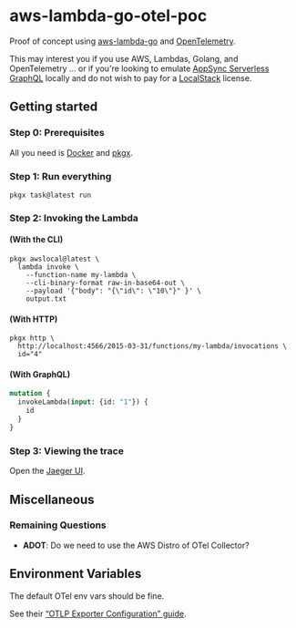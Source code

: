 # aws-lambda-go-otel-poc

Proof of concept using [aws-lambda-go][aws-lambda-go] and [OpenTelemetry][otel].

This may interest you if you use AWS, Lambdas, Golang, and OpenTelemetry … or 
if you're looking to emulate [AppSync Serverless GraphQL][appsync] locally and 
do not wish to pay for a [LocalStack][localstack] license.

[appsync]: https://aws.amazon.com/appsync/
[aws-lambda-go]: https://github.com/aws/aws-lambda-go
[localstack]: https://docs.localstack.cloud/user-guide/aws/appsync/
[otel]: https://opentelemetry.io/

## Getting started

### Step 0: Prerequisites

All you need is [Docker][docker] and [pkgx][pkgx].

[docker]: https://www.docker.com/
[pkgx]: https://pkgx.sh/

### Step 1: Run everything

```shell
pkgx task@latest run
```

### Step 2: Invoking the Lambda

#### (With the CLI)

```shell
pkgx awslocal@latest \
  lambda invoke \
    --function-name my-lambda \
    --cli-binary-format raw-in-base64-out \
    --payload '{"body": "{\"id\": \"10\"}" }' \
    output.txt
```

#### (With HTTP)

```shell
pkgx http \
  http://localhost:4566/2015-03-31/functions/my-lambda/invocations \
  id="4"
```

#### (With GraphQL)

```graphql
mutation {
  invokeLambda(input: {id: "1"}) {
    id
  }
}
```

### Step 3: Viewing the trace

Open the [Jaeger UI][jaeger-ui].

[jaeger-ui]: http://localhost:16686

## Miscellaneous

### Remaining Questions

- **ADOT**: Do we need to use the AWS Distro of OTel Collector?

## Environment Variables

The default OTel env vars should be fine.

See their [“OTLP Exporter Configuration” guide][guide].

[guide]: https://opentelemetry.io/docs/languages/sdk-configuration/otlp-exporter/